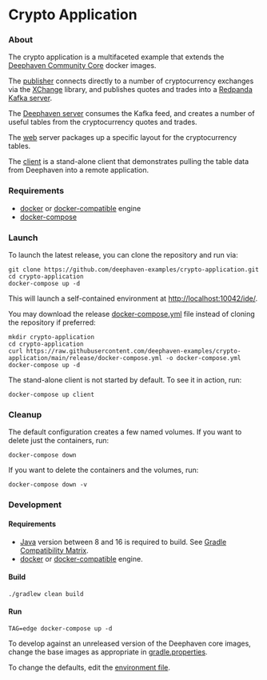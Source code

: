 # Crypto Application

### About

The crypto application is a multifaceted example that extends the [Deephaven Community Core](https://github.com/deephaven/deephaven-core) docker images.

The [publisher](publisher) connects directly to a number of cryptocurrency exchanges via the [XChange](https://github.com/knowm/XChange)
library, and publishes quotes and trades into a [Redpanda](https://vectorized.io/redpanda) [Kafka server](redpanda).

The [Deephaven server](grpc-api) consumes the Kafka feed, and creates a number of useful tables from the cryptocurrency quotes and trades.

The [web](web) server packages up a specific layout for the cryptocurrency tables.

The [client](client) is a stand-alone client that demonstrates pulling the table data from Deephaven into a remote application.

### Requirements

* [docker](https://www.docker.com/) or [docker-compatible](https://podman.io/) engine
* [docker-compose](https://docs.docker.com/compose/)

### Launch

To launch the latest release, you can clone the repository and run via:

```shell
git clone https://github.com/deephaven-examples/crypto-application.git
cd crypto-application
docker-compose up -d
```

This will launch a self-contained environment at [http://localhost:10042/ide/](http://localhost:10042/ide/).

You may download the release [docker-compose.yml](release/docker-compose.yml) file instead of cloning the repository if preferred:

```shell
mkdir crypto-application
cd crypto-application
curl https://raw.githubusercontent.com/deephaven-examples/crypto-application/main/release/docker-compose.yml -o docker-compose.yml
docker-compose up -d
```

The stand-alone client is not started by default. To see it in action, run:

```shell
docker-compose up client
```

### Cleanup

The default configuration creates a few named volumes. If you want to delete just the containers, run:

```shell
docker-compose down
```

If you want to delete the containers and the volumes, run:

```shell
docker-compose down -v
```

### Development

#### Requirements

* [Java](https://openjdk.java.net/) version between 8 and 16 is required to build. See [Gradle Compatibility Matrix](https://docs.gradle.org/7.2/userguide/compatibility.html). 
* [docker](https://www.docker.com/) or [docker-compatible](https://podman.io/) engine.

#### Build

```shell
./gradlew clean build
```

#### Run

```shell
TAG=edge docker-compose up -d
```

To develop against an unreleased version of the Deephaven core images, change the base images as appropriate in [gradle.properties](gradle.properties).

To change the defaults, edit the [environment file](.env).
